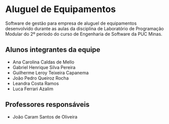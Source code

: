 # Aluguel de Equipamentos

Software de gestão para empresa de aluguel de equipamentos desenvolvido durante as aulas da disciplina de Laboratório de Programação Modular do 2º período do curso de Engenharia de Software da PUC Minas.

## Alunos integrantes da equipe

- Ana Carolina Caldas de Mello
- Gabriel Henrique Silva Pereira
- Guilherme Leroy Teixeira Capanema
- João Pedro Queiroz Rocha
- Leandra Costa Ramos
- Luca Ferrari Azalim

## Professores responsáveis

- João Caram Santos de Oliveira

